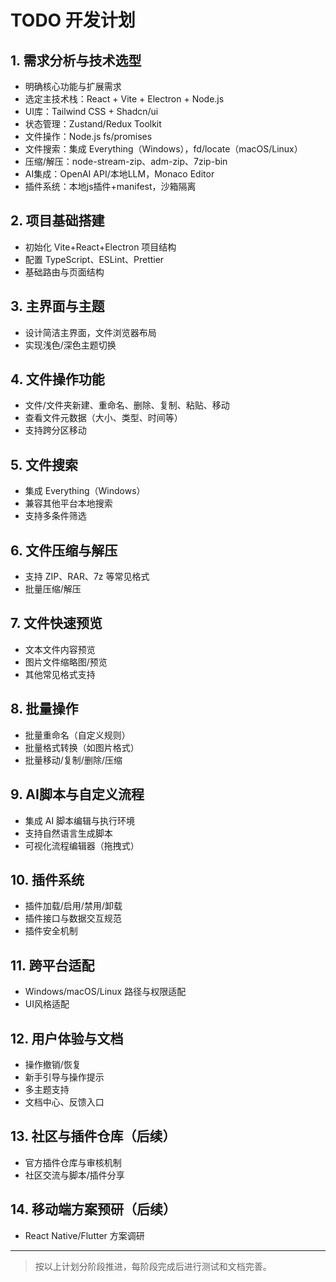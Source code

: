 # TODO 开发计划

## 1. 需求分析与技术选型

- 明确核心功能与扩展需求
- 选定主技术栈：React + Vite + Electron + Node.js
- UI库：Tailwind CSS + Shadcn/ui
- 状态管理：Zustand/Redux Toolkit
- 文件操作：Node.js fs/promises
- 文件搜索：集成 Everything（Windows），fd/locate（macOS/Linux）
- 压缩/解压：node-stream-zip、adm-zip、7zip-bin
- AI集成：OpenAI API/本地LLM，Monaco Editor
- 插件系统：本地js插件+manifest，沙箱隔离

## 2. 项目基础搭建

- 初始化 Vite+React+Electron 项目结构
- 配置 TypeScript、ESLint、Prettier
- 基础路由与页面结构

## 3. 主界面与主题

- 设计简洁主界面，文件浏览器布局
- 实现浅色/深色主题切换

## 4. 文件操作功能

- 文件/文件夹新建、重命名、删除、复制、粘贴、移动
- 查看文件元数据（大小、类型、时间等）
- 支持跨分区移动

## 5. 文件搜索

- 集成 Everything（Windows）
- 兼容其他平台本地搜索
- 支持多条件筛选

## 6. 文件压缩与解压

- 支持 ZIP、RAR、7z 等常见格式
- 批量压缩/解压

## 7. 文件快速预览

- 文本文件内容预览
- 图片文件缩略图/预览
- 其他常见格式支持

## 8. 批量操作

- 批量重命名（自定义规则）
- 批量格式转换（如图片格式）
- 批量移动/复制/删除/压缩

## 9. AI脚本与自定义流程

- 集成 AI 脚本编辑与执行环境
- 支持自然语言生成脚本
- 可视化流程编辑器（拖拽式）

## 10. 插件系统

- 插件加载/启用/禁用/卸载
- 插件接口与数据交互规范
- 插件安全机制

## 11. 跨平台适配

- Windows/macOS/Linux 路径与权限适配
- UI风格适配

## 12. 用户体验与文档

- 操作撤销/恢复
- 新手引导与操作提示
- 多主题支持
- 文档中心、反馈入口

## 13. 社区与插件仓库（后续）

- 官方插件仓库与审核机制
- 社区交流与脚本/插件分享

## 14. 移动端方案预研（后续）

- React Native/Flutter 方案调研

---

> 按以上计划分阶段推进，每阶段完成后进行测试和文档完善。
